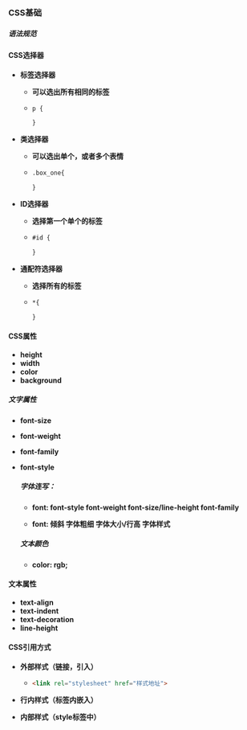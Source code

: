 ### CSS基础

##### 语法规范



#### CSS选择器

- **标签选择器** 

  - **可以选出所有相同的标签**

  - ``` html
    p {
    
    }
    ```

- **类选择器**

  - **可以选出单个，或者多个表情**

  - ``` html
    .box_one{
    
    }
    ```

- **ID选择器**

  - **选择第一个单个的标签**

  - ``` html
    #id {
    
    }
    ```

- **通配符选择器**

  - **选择所有的标签**

  - ``` html 
    *{
    
    }
    ```

#### CSS属性

- **height**
- **width**
- **color**
- **background**

##### 文字属性

- **font-size**

- **font-weight**

- **font-family**

- **font-style**

  ##### 字体连写：

  - **font: font-style font-weight font-size/line-height font-family**

  - **font: 倾斜 字体粗细 字体大小/行高 字体样式**

  ##### 文本颜色

  - **color: rgb;**

#### 文本属性

- **text-align**
- **text-indent**
- **text-decoration**
- **line-height**

#### CSS引用方式

- **外部样式（链接，引入）**

  - ``` html
    <link rel="stylesheet" href="样式地址">
    ```

- **行内样式（标签内嵌入）**

- **内部样式（style标签中）**







































